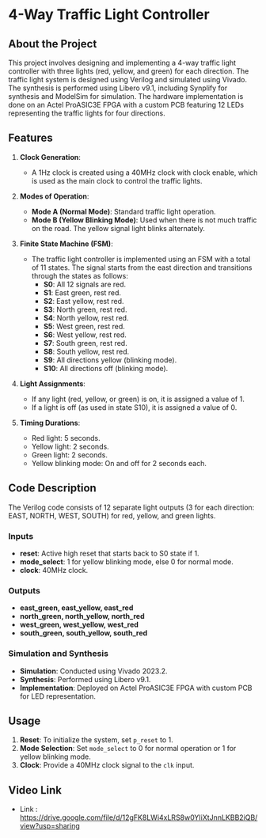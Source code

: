# 4-Way Traffic Light Controller

## About the Project
This project involves designing and implementing a 4-way traffic light controller with three lights (red, yellow, and green) for each direction. The traffic light system is designed using Verilog and simulated using Vivado. The synthesis is performed using Libero v9.1, including Synplify for synthesis and ModelSim for simulation. The hardware implementation is done on an Actel ProASIC3E FPGA with a custom PCB featuring 12 LEDs representing the traffic lights for four directions.

## Features
1. **Clock Generation**:
   - A 1Hz clock is created using a 40MHz clock with clock enable, which is used as the main clock to control the traffic lights.

2. **Modes of Operation**:
   - **Mode A (Normal Mode)**: Standard traffic light operation.
   - **Mode B (Yellow Blinking Mode)**: Used when there is not much traffic on the road. The yellow signal light blinks alternately.

3. **Finite State Machine (FSM)**:
   - The traffic light controller is implemented using an FSM with a total of 11 states. The signal starts from the east direction and transitions through the states as follows:
     - **S0**: All 12 signals are red.
     - **S1**: East green, rest red.
     - **S2**: East yellow, rest red.
     - **S3**: North green, rest red.
     - **S4**: North yellow, rest red.
     - **S5**: West green, rest red.
     - **S6**: West yellow, rest red.
     - **S7**: South green, rest red.
     - **S8**: South yellow, rest red.
     - **S9**: All directions yellow (blinking mode).
     - **S10**: All directions off (blinking mode).

4. **Light Assignments**:
   - If any light (red, yellow, or green) is on, it is assigned a value of 1.
   - If a light is off (as used in state S10), it is assigned a value of 0.

5. **Timing Durations**:
   - Red light: 5 seconds.
   - Yellow light: 2 seconds.
   - Green light: 2 seconds.
   - Yellow blinking mode: On and off for 2 seconds each.

## Code Description
The Verilog code consists of 12 separate light outputs (3 for each direction: EAST, NORTH, WEST, SOUTH) for red, yellow, and green lights.

### Inputs
- **reset**: Active high reset that starts back to S0 state if 1.
- **mode_select**: 1 for yellow blinking mode, else 0 for normal mode.
- **clock**: 40MHz clock.

### Outputs
- **east_green, east_yellow, east_red**
- **north_green, north_yellow, north_red**
- **west_green, west_yellow, west_red**
- **south_green, south_yellow, south_red**


### Simulation and Synthesis
- **Simulation**: Conducted using Vivado 2023.2.
- **Synthesis**: Performed using Libero v9.1.
- **Implementation**: Deployed on Actel ProASIC3E FPGA with custom PCB for LED representation.

## Usage
1. **Reset**: To initialize the system, set `p_reset` to 1.
2. **Mode Selection**: Set `mode_select` to 0 for normal operation or 1 for yellow blinking mode.
3. **Clock**: Provide a 40MHz clock signal to the `clk` input.

## Video Link
- Link : https://drive.google.com/file/d/12gFK8LWi4xLRS8w0YIiXtJnnLKBB2iQB/view?usp=sharing
